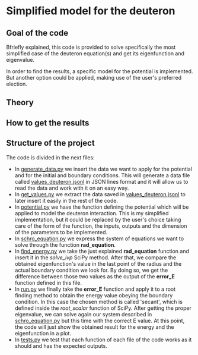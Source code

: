 # Simplified model for the deuteron

## Goal of the code

Bfriefly explained, this code is provided to solve specifically the most simplified case of the deuteron equation(s) and get its eigenfunction and eigenvalue.

In order to find the results, a specific model for the potential is implemented. But another option could be applied, making use of the user's preferred election.

## Theory

## How to get the results

## Structure of the project
The code is divided in the next files:
- In [generate_data.py](generate_data.py) we insert the data we want to apply for the potential and for the initial and boundary conditions. This will generate a data file called [values_deuteron.jsonl](values_deuteron.jsonl) in JSON lines format and it will allow us to read the data and work with it on an easy way.
- In [get_values.py](get_values.py) we extract the data saved in [values_deuteron.jsonl](values_deuteron.jsonl) to later insert it easily in the rest of the code.
- In [potential.py](potential.py) we have the function defining the potential which will be applied to model the deuteron interaction. This is my simplified implementation, but it could be replaced by the user's choice taking care of the form of the function, the inputs, outputs and the dimension of the parameters to be implemented.
- In [schro_equation.py](schro_equation.py) we express the system of equations we want to solve through the function **rad_equation**.
- In [find_energy.py](find_energy.py) we take the just explained **rad_equation** function and insert it in the _solve_ivp_ SciPy method. After that, we compare the obtained eigenfunction's value in the last point of the radius and the actual boundary condition we look for. By doing so, we get the difference between those two values as the output of the **error_E** function defined in this file.
- In [run.py](run.py) we finally take the **error_E** function and apply it to a root finding method to obtain the energy value obeying the boundary condition. In this case the chosen method is called 'secant', which is defined inside the _root_scalar_ function of SciPy. After getting the proper eigenvalue, we can solve again our system described in [schro_equation.py](schro_equation.py) but this time with the correct E value. At this point, the code will just show the obtained result for the energy and the eigenfunction in a plot.
- In [tests.py](tests.py) we test that each function of each file of the code works as it should and has the expected outputs.

